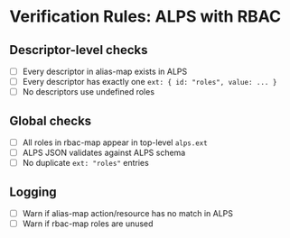 # Verification Rules: ALPS with RBAC

## Descriptor-level checks
- [ ] Every descriptor in alias-map exists in ALPS
- [ ] Every descriptor has exactly one `ext: { id: "roles", value: ... }`
- [ ] No descriptors use undefined roles

## Global checks
- [ ] All roles in rbac-map appear in top-level `alps.ext`
- [ ] ALPS JSON validates against ALPS schema
- [ ] No duplicate `ext: "roles"` entries

## Logging
- [ ] Warn if alias-map action/resource has no match in ALPS
- [ ] Warn if rbac-map roles are unused